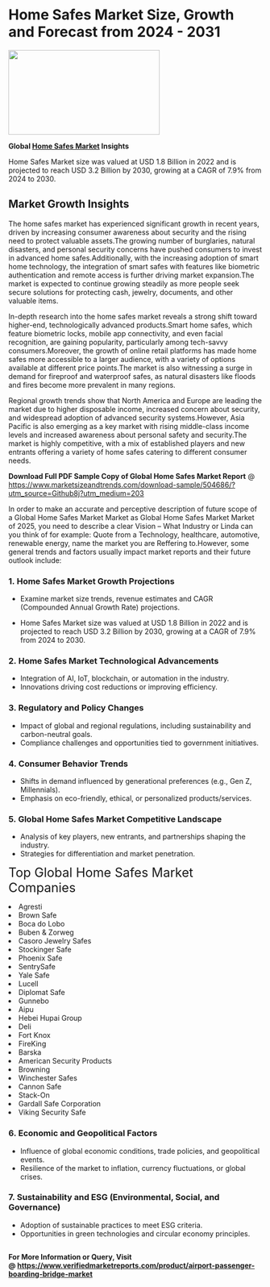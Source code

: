 <H1>Home Safes Market Size, Growth and Forecast from 2024 - 2031</H1><img class="aligncenter size-medium wp-image-584254" src="https://thirdeyenews.in/wp-content/uploads/2024/09/Global-Market-Research-300x168.jpeg" alt="" width="300" height="168" /><p><strong>Global&nbsp;<a href="https://www.marketsizeandtrends.com/download-sample/504686/?utm_source=Github8j?utm_medium=203">Home Safes Market</a> Insights</strong></p><p>Home Safes Market size was valued at USD 1.8 Billion in 2022 and is projected to reach USD 3.2 Billion by 2030, growing at a CAGR of 7.9% from 2024 to 2030.</p><p><h2>Market Growth Insights</h2> <p>The home safes market has experienced significant growth in recent years, driven by increasing consumer awareness about security and the rising need to protect valuable assets.The growing number of burglaries, natural disasters, and personal security concerns have pushed consumers to invest in advanced home safes.Additionally, with the increasing adoption of smart home technology, the integration of smart safes with features like biometric authentication and remote access is further driving market expansion.The market is expected to continue growing steadily as more people seek secure solutions for protecting cash, jewelry, documents, and other valuable items.</p> <p>In-depth research into the home safes market reveals a strong shift toward higher-end, technologically advanced products.Smart home safes, which feature biometric locks, mobile app connectivity, and even facial recognition, are gaining popularity, particularly among tech-savvy consumers.Moreover, the growth of online retail platforms has made home safes more accessible to a larger audience, with a variety of options available at different price points.The market is also witnessing a surge in demand for fireproof and waterproof safes, as natural disasters like floods and fires become more prevalent in many regions.</p> <p>Regional growth trends show that North America and Europe are leading the market due to higher disposable income, increased concern about security, and widespread adoption of advanced security systems.However, Asia Pacific is also emerging as a key market with rising middle-class income levels and increased awareness about personal safety and security.The market is highly competitive, with a mix of established players and new entrants offering a variety of home safes catering to different consumer needs.</p> <p><span class=""><strong>Download Full PDF Sample Copy of Global Home Safes Market Report</strong> @ <a href="https://www.marketsizeandtrends.com/download-sample/504686/?utm_source=Github8j?utm_medium=203" target="_blank">https://www.marketsizeandtrends.com/download-sample/504686/?utm_source=Github8j?utm_medium=203</a></span></p><p>In order to make an accurate and perceptive description of future scope of a Global&nbsp;Home Safes Market Market as Global&nbsp;Home Safes Market Market of 2025, you need to describe a clear Vision &ndash; What Industry or Linda can you think of for example: Quote from a Technology, healthcare, automotive, renewable energy, name the market you are Reffering to.However, some general trends and factors usually impact market reports and their future outlook include:</p><h3>1.&nbsp;<strong>Home Safes Market Growth Projections</strong></h3><ul><li>Examine market size trends, revenue estimates and CAGR (Compounded Annual Growth Rate) projections.</li><li><p>Home Safes Market size was valued at USD 1.8 Billion in 2022 and is projected to reach USD 3.2 Billion by 2030, growing at a CAGR of 7.9% from 2024 to 2030.</p></li></ul><h3>2.&nbsp;<strong>Home Safes Market Technological Advancements</strong></h3><ul><li>Integration of AI, IoT, blockchain, or automation in the industry.</li><li>Innovations driving cost reductions or improving efficiency.</li></ul><h3>3.&nbsp;<strong>Regulatory and Policy Changes</strong></h3><ul><li>Impact of global and regional regulations, including sustainability and carbon-neutral goals.</li><li>Compliance challenges and opportunities tied to government initiatives.</li></ul><h3>4.&nbsp;<strong>Consumer Behavior Trends</strong></h3><ul><li>Shifts in demand influenced by generational preferences (e.g., Gen Z, Millennials).</li><li>Emphasis on eco-friendly, ethical, or personalized products/services.</li></ul><h3>5.&nbsp;<strong>Global Home Safes Market Competitive Landscape</strong></h3><ul><li>Analysis of key players, new entrants, and partnerships shaping the industry.</li><li>Strategies for differentiation and market penetration.</li></ul><p data-pm-slice="1 1 []"><span style="color: inherit; font-family: inherit; font-size: 25px;">Top Global Home Safes Market Companies</span></p><div class="" data-test-id=""><p><li>Agresti</li><li> Brown Safe</li><li> Boca do Lobo</li><li> Buben & Zorweg</li><li> Casoro Jewelry Safes</li><li> Stockinger Safe</li><li> Phoenix Safe</li><li> SentrySafe</li><li> Yale Safe</li><li> Lucell</li><li> Diplomat Safe</li><li> Gunnebo</li><li> Aipu</li><li> Hebei Hupai Group</li><li> Deli</li><li> Fort Knox</li><li> FireKing</li><li> Barska</li><li> American Security Products</li><li> Browning</li><li> Winchester Safes</li><li> Cannon Safe</li><li> Stack-On</li><li> Gardall Safe Corporation</li><li> Viking Security Safe</li></p></div><h3>6.&nbsp;<strong>Economic and Geopolitical Factors</strong></h3><ul><li>Influence of global economic conditions, trade policies, and geopolitical events.</li><li>Resilience of the market to inflation, currency fluctuations, or global crises.</li></ul><h3>7.&nbsp;<strong>Sustainability and ESG (Environmental, Social, and Governance)</strong></h3><ul><li>Adoption of sustainable practices to meet ESG criteria.</li><li>Opportunities in green technologies and circular economy principles.</li></ul><h2><strong style="font-size: 14px;">For More Information or Query, Visit @&nbsp;</strong><a style="background-color: #ffffff; font-size: 14px;" href="https://www.marketsizeandtrends.com/report/home-safes-market/" target="_blank">https://www.verifiedmarketreports.com/product/airport-passenger-boarding-bridge-market</a></h2>